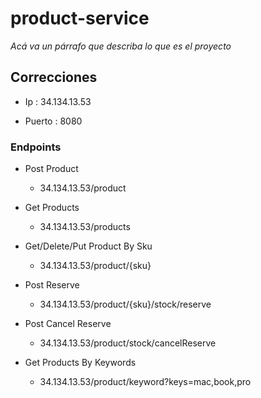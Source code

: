 # product-service

_Acá va un párrafo que describa lo que es el proyecto_

## Correcciones

- Ip : 34.134.13.53

- Puerto : 8080

### Endpoints

- Post Product
  - 34.134.13.53/product
    
- Get Products
  - 34.134.13.53/products

- Get/Delete/Put Product By Sku
  - 34.134.13.53/product/{sku}

- Post Reserve
  - 34.134.13.53/product/{sku}/stock/reserve

- Post Cancel Reserve
  - 34.134.13.53/product/stock/cancelReserve

- Get Products By Keywords
  - 34.134.13.53/product/keyword?keys=mac,book,pro
    
    
    
    





